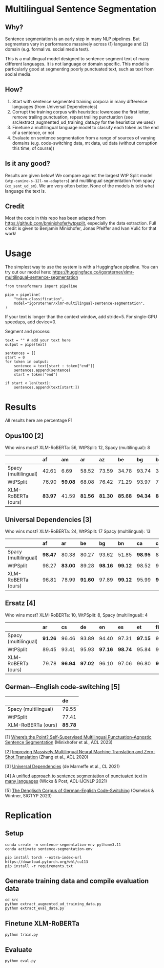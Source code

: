# Multilingual Sentence Segmentation

## Why?

Sentence segmentation is an early step in many NLP pipelines. But segmenters vary in performance massively across (1) language and (2) domain (e.g. formal vs. social media text). 

This is a multilingual model designed to sentence segment text of many different languages. It is not language or domain specific. This model is particularly good at segmenting poorly punctuated text, such as text from social media.

## How?

1. Start with sentence segmented training corpora in many difference languages (from Universal Dependencies)
2. Corrupt the training corpus with heuristics: lowercase the first letter, remove trailing punctuation, repeat trailing punctuation (see src/extract_augmented_ud_training_data.py for the heuristics we used)
3. Finetune a multilingual language model to classify each token as the end of a sentence, or not
4. Evaluate on sentence segmentation from a range of sources of varying domains (e.g. code-switching data, mt data, ud data (without corruption this time, of course))

## Is it any good?

Results are given below! We compare against the largest WtP Split model (`wtp-canine-s-12l-no-adapters`) and multilingual segmentation from spacy (`xx_sent_ud_sm`). We are very often better. None of the models is told what language the text is.

## Credit

Most the code in this repo has been adapted from https://github.com/bminixhofer/wtpsplit, especially the data extraction. Full credit is given to Benjamin Minixhofer, Jonas Pfeiffer and Ivan Vulić for that work!

# Usage

The simplest way to use the system is with a Huggingface pipeline. You can try out our model here: https://huggingface.co/igorsterner/xlmr-multilingual-sentence-segmentation

```
from transformers import pipeline

pipe = pipeline(
    "token-classification",
    model="igorsterner/xlmr-multilingual-sentence-segmentation",
) 
```

If your text is longer than the context window, add stride=5. For single-GPU speedups, add device=0.

Segment and process:

```
text = "" # add your text here
output = pipe(text)

sentences = []
start = 0
for token in output:
    sentence = text[start : token["end"]]
    sentences.append(sentence)
    start = token["end"]

if start < len(text):
    sentences.append(text[start:])
```

# Results

All results here are percentage F1

## Opus100 [2]

Who wins most? XLM-RoBERTa: 56, WtPSplit: 12, Spacy (multilingual): 8


|                      | af        | am        | ar        | az        | be        | bg        | bn        | ca        | cs        | cy        | da        | de        | el        | en        | eo        | es        | et        | eu        | fa        | fi        | fr        | fy        | ga        | gd        | gl        | gu        | ha        | he        | hi        | hu        | hy        | id        | is        | it        | ja        | ka        | kk        | km        | kn        | ko        | ku        | ky        | lt        | lv        | mg        | mk        | ml        | mn        | mr        | ms        | my        | ne        | nl        | pa        | pl        | ps        | pt        | ro        | ru        | si        | sk        | sl        | sq        | sr        | sv        | ta        | te        | th        | tr        | uk        | ur        | uz        | vi        | xh        | yi        | zh        |
|:---------------------|:----------|:----------|:----------|:----------|:----------|:----------|:----------|:----------|:----------|:----------|:----------|:----------|:----------|:----------|:----------|:----------|:----------|:----------|:----------|:----------|:----------|:----------|:----------|:----------|:----------|:----------|:----------|:----------|:----------|:----------|:----------|:----------|:----------|:----------|:----------|:----------|:----------|:----------|:----------|:----------|:----------|:----------|:----------|:----------|:----------|:----------|:----------|:----------|:----------|:----------|:----------|:----------|:----------|:----------|:----------|:----------|:----------|:----------|:----------|:----------|:----------|:----------|:----------|:----------|:----------|:----------|:----------|:----------|:----------|:----------|:----------|:----------|:----------|:----------|:----------|:----------|
| Spacy (multilingual) | 42.61     | 6.69      | 58.52     | 73.59     | 34.78     | 93.74     | 38.04     | 88.76     | 87.70     | 26.30     | 90.52     | 74.15     | 89.75     | 89.25     | 88.77     | 90.95     | 87.26     | 81.20     | 55.40     | 93.28     | 85.77     | 21.49     | 60.61     | 36.83     | 88.77     | 5.59      | **89.39** | **92.21** | 53.33     | 93.26     | 24.14     | 90.13     | **95.38** | 86.32     | 0.20      | 38.24     | 42.39     | 0.10      | 9.66      | 51.79     | 27.64     | 21.77     | 76.91     | 77.02     | 83.60     | **93.74** | 39.09     | 33.23     | 86.56     | 87.39     | 0.10      | 6.59      | **93.65** | 5.26      | 92.42     | 2.41      | 92.07     | 91.63     | 75.95     | 75.91     | 92.13     | 93.00     | **92.96** | **95.01** | 93.52     | 36.97     | 64.59     | 21.64     | **94.05** | 89.68     | 29.17     | 64.99     | 90.59     | 64.89     | 4.14      | 0.09      |
| WtPSplit             | 76.90     | **59.08** | 68.08     | 76.42     | 71.29     | 93.97     | 79.76     | 89.79     | 89.36     | 73.21     | 90.02     | 80.74     | 92.80     | 91.91     | 92.24     | 92.11     | 84.47     | 87.24     | 59.97     | 91.96     | 88.53     | 65.84     | 79.49     | 83.33     | 90.31     | **70.51** | 82.43     | 90.58     | 66.70     | 93.00     | 87.14     | 89.80     | 94.77     | 87.43     | **41.79** | **91.26** | 73.25     | **69.54** | 68.98     | 56.21     | **79.12** | 83.94     | 81.33     | 82.70     | **89.33** | 92.87     | 80.81     | 73.26     | 89.20     | 88.51     | **65.54** | **71.33** | 92.63     | 64.11     | 92.72     | **62.84** | 91.05     | 90.91     | 84.23     | 80.32     | 92.30     | 92.19     | 90.32     | 94.76     | 92.08     | 63.48     | 76.49     | 68.88     | 93.30     | 89.60     | 52.59     | **77.79** | 91.29     | 80.28     | **75.70** | 71.64     |
| XLM-RoBERTa (ours)   | **83.97** | 41.59     | **81.56** | **81.30** | **85.68** | **94.34** | **84.10** | **91.80** | **91.23** | **78.72** | **92.64** | **86.73** | **93.87** | **94.50** | **94.57** | **93.18** | **90.19** | **90.28** | **74.79** | **94.06** | **90.46** | **81.76** | **84.33** | **85.62** | **92.55** | 67.26     | 86.61     | 91.22     | **72.69** | **94.53** | **89.83** | **92.24** | 93.78     | **89.27** | 41.43     | 78.39     | **89.15** | 36.60     | **70.51** | **82.77** | 58.14     | **89.41** | **89.99** | **88.25** | 86.82     | 92.81     | **86.14** | **94.73** | **93.25** | **92.44** | 49.39     | 66.02     | 93.60     | **69.22** | **93.51** | 61.86     | **92.84** | **93.19** | **89.47** | **86.24** | **92.95** | **93.46** | 91.79     | 94.16     | **93.93** | **72.74** | **81.77** | **74.49** | 93.17     | **92.15** | **62.92** | 75.65     | **93.41** | **84.89** | 56.85     | **77.07** |


## Universal Dependencies [3]

Who wins most? XLM-RoBERTa: 24, WtPSplit: 17 Spacy (multilingual): 13


|                      | af        | ar        | be        | bg        | bn        | ca        | cs        | cy        | da        | de        | el        | en        | es        | et        | eu        | fa        | fi        | fr        | ga        | gd        | gl        | he        | hi        | hu        | hy        | id        | is        | it        | ja        | jv        | kk        | ko        | la        | lt        | lv        | mr        | nl        | pl        | pt        | ro        | ru        | sk        | sl        | sq         | sr        | sv        | ta        | th        | tr        | uk        | ur        | vi        | zh        |
|:---------------------|:----------|:----------|:----------|:----------|:----------|:----------|:----------|:----------|:----------|:----------|:----------|:----------|:----------|:----------|:----------|:----------|:----------|:----------|:----------|:----------|:----------|:----------|:----------|:----------|:----------|:----------|:----------|:----------|:----------|:----------|:----------|:----------|:----------|:----------|:----------|:----------|:----------|:----------|:----------|:----------|:----------|:----------|:----------|:-----------|:----------|:----------|:----------|:----------|:----------|:----------|:----------|:----------|:----------|
| Spacy (multilingual) | **98.47** | 80.38     | 80.27     | 93.62     | 51.85     | **98.95** | 89.68     | 98.89     | 94.96     | 88.02     | 94.16     | 92.20     | **98.70** | 93.77     | 95.79     | **99.83** | 92.88     | 96.33     | **96.67** | 63.04     | 92.37     | 94.37     | 0.32      | **98.45** | 11.39     | 98.01     | **95.41** | 92.49     | 0.37      | 98.03     | 96.21     | **99.80** | 0.09      | 93.86     | **98.52** | 92.13     | 92.86     | 97.02     | 94.91     | **98.05** | 84.31     | 90.26     | **98.23** | **100.00** | 97.84     | 94.91     | 66.67     | 1.95      | **97.63** | 94.16     | 0.37      | 96.40     | 0.40      |
| WtPSplit             | 98.27     | **83.00** | 89.28     | **98.16** | **99.12** | 98.52     | 92.98     | **99.26** | 94.56     | 96.13     | **96.94** | 94.73     | 97.60     | 94.09     | 97.24     | 97.29     | 94.69     | **96.71** | 86.60     | 72.17     | **98.87** | 95.79     | 96.78     | 96.08     | **96.80** | **98.41** | 86.39     | 95.45     | **95.84** | **98.18** | 96.28     | 99.11     | 91.43     | **97.67** | 96.42     | 91.84     | 93.61     | 95.92     | **96.13** | 81.50     | 86.28     | 95.57     | 96.85     | 99.17      | **98.45** | **95.86** | **97.54** | 70.26     | 96.00     | 92.08     | 93.79     | 92.97     | **97.25** |
| XLM-RoBERTa (ours)   | 96.81     | 78.99     | **91.60** | 97.89     | **99.12** | 95.99     | **96.05** | 97.17     | **96.62** | **96.29** | 94.33     | **94.76** | 95.73     | **96.20** | **97.37** | 97.49     | **96.34** | 95.70     | 89.78     | **84.20** | 95.72     | **95.95** | **97.51** | 96.24     | 95.62     | 97.22     | 92.93     | **96.88** | 94.23     | 96.29     | **98.40** | 97.46     | **96.35** | 95.82     | 96.91     | **95.92** | **96.27** | **97.24** | 95.83     | 94.63     | **91.59** | **95.88** | 96.43     | 98.36      | 96.83     | 94.95     | 95.93     | **89.26** | 96.52     | **94.59** | **96.20** | **97.31** | 95.12     |

## Ersatz [4]

Who wins most? XLM-RoBERTa: 10, WtPSplit: 8, Spacy (multilingual): 4


|                      | ar        | cs        | de        | en        | es        | et        | fi        | fr        | gu        | hi        | ja        | kk        | km        | lt        | lv        | pl        | ps        | ro        | ru        | ta        | tr        | zh        |
|:---------------------|:----------|:----------|:----------|:----------|:----------|:----------|:----------|:----------|:----------|:----------|:----------|:----------|:----------|:----------|:----------|:----------|:----------|:----------|:----------|:----------|:----------|:----------|
| Spacy (multilingual) | **91.26** | 96.46     | 93.89     | 94.40     | 97.31     | **97.15** | 94.99     | 96.43     | 4.44      | 18.41     | 0.18      | 97.11     | 0.08      | 93.53     | **98.73** | 93.69     | **94.44** | 94.87     | 93.45     | 68.65     | 95.39     | 0.10      |
| WtPSplit             | 89.45     | 93.41     | 95.93     | **97.16** | **98.74** | 95.84     | 97.10     | **97.61** | 90.62     | 94.87     | **82.14** | 95.94     | **82.89** | **96.74** | 97.22     | 95.16     | 86.99     | **97.55** | **97.82** | 94.76     | 93.53     | 89.02     |
| XLM-RoBERTa (ours)   | 79.78     | **96.94** | **97.02** | 96.10     | 97.06     | 96.80     | **97.67** | 96.33     | **93.73** | **95.34** | 77.54     | **97.28** | 78.94     | 96.13     | 96.45     | **96.71** | 92.33     | 96.24     | 97.15     | **95.94** | **95.76** | **90.11** |

## German--English code-switching [5]

|                      | de        |
|:---------------------|:----------|
| Spacy (multilingual) | 79.55     |
| WtPSplit             | 77.41     |
| XLM-RoBERTa (ours)   | **85.78** |

[1] [Where’s the Point? Self-Supervised Multilingual Punctuation-Agnostic Sentence Segmentation](https://aclanthology.org/2023.acl-long.398) (Minixhofer et al., ACL 2023)

[2] [Improving Massively Multilingual Neural Machine Translation and Zero-Shot Translation](https://aclanthology.org/2020.acl-main.148) (Zhang et al., ACL 2020)

[3] [Universal Dependencies](https://aclanthology.org/2021.cl-2.11) (de Marneffe et al., CL 2021)

[4] [A unified approach to sentence segmentation of punctuated text in many languages](https://aclanthology.org/2021.acl-long.309) (Wicks & Post, ACL-IJCNLP 2021)

[5] [The Denglisch Corpus of German-English Code-Switching](https://aclanthology.org/2023.sigtyp-1.5) (Osmelak & Wintner, SIGTYP 2023)


# Replication

## Setup

```
conda create -n sentence-segmentation-env python=3.11
conda activate sentence-segmentation-env

pip install torch --extra-index-url https://download.pytorch.org/whl/cu113
pip install -r requirements.txt
```

## Generate training data and compile evaluation data

```
cd src
python extract_augmented_ud_training_data.py
python extract_eval_data.py
```

## Finetune XLM-RoBERTa

```
python train.py
```

## Evaluate

```
python eval.py
```